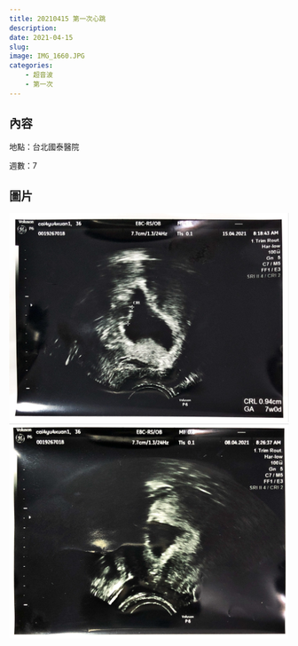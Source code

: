 ```yaml
---
title: 20210415 第一次心跳
description: 
date: 2021-04-15
slug: 
image: IMG_1660.JPG
categories:
    - 超音波
    - 第一次
---
```


## 內容

地點：台北國泰醫院

週數：7


## 圖片

![有心跳，CRL(頭臀長) 0.94cm](IMG_1660.JPG)  ![ ](IMG_1661.JPG)
